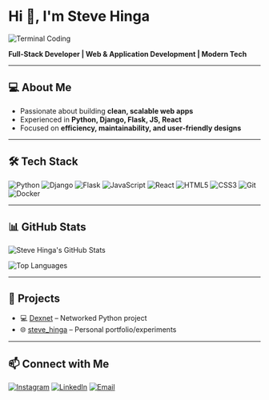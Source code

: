 # Hi 👋, I'm Steve Hinga
![Terminal Coding](https://media.giphy.com/media/3o7aCVzMnVd0YriUEw/giphy.gif)

**Full-Stack Developer | Web & Application Development | Modern Tech**

---

## 💻 About Me
- Passionate about building **clean, scalable web apps**  
- Experienced in **Python, Django, Flask, JS, React**  
- Focused on **efficiency, maintainability, and user-friendly designs**

---

## 🛠️ Tech Stack

![Python](https://img.shields.io/badge/Python-3776AB?style=for-the-badge&logo=python&logoColor=white)
![Django](https://img.shields.io/badge/Django-092E20?style=for-the-badge&logo=django&logoColor=white)
![Flask](https://img.shields.io/badge/Flask-000000?style=for-the-badge&logo=flask&logoColor=white)
![JavaScript](https://img.shields.io/badge/JavaScript-F7DF1E?style=for-the-badge&logo=javascript&logoColor=black)
![React](https://img.shields.io/badge/React-61DAFB?style=for-the-badge&logo=react&logoColor=black)
![HTML5](https://img.shields.io/badge/HTML5-E34F26?style=for-the-badge&logo=html5&logoColor=white)
![CSS3](https://img.shields.io/badge/CSS3-1572B6?style=for-the-badge&logo=css3&logoColor=white)
![Git](https://img.shields.io/badge/Git-F05032?style=for-the-badge&logo=git&logoColor=white)
![Docker](https://img.shields.io/badge/Docker-2496ED?style=for-the-badge&logo=docker&logoColor=white)

---

## 📊 GitHub Stats
![Steve Hinga's GitHub Stats](https://github-readme-stats.vercel.app/api?username=stevehinga&show_icons=true&theme=radical&hide_border=true)  

![Top Languages](https://github-readme-stats.vercel.app/api/top-langs/?username=stevehinga&layout=compact&theme=radical&hide_border=true)

---

## 🚀 Projects
- 💻 [Dexnet](https://github.com/stevehinga/Dexnet) – Networked Python project  
- 🌐 [steve_hinga](https://github.com/stevehinga/steve_hinga) – Personal portfolio/experiments  


---

## 📫 Connect with Me
[![Instagram](https://img.shields.io/badge/Instagram-E4405F?style=for-the-badge&logo=instagram&logoColor=white)](https://www.instagram.com/kamaaslife?igsh=eHcxc3M2YXZiODRp)
[![LinkedIn](https://img.shields.io/badge/LinkedIn-0A66C2?style=for-the-badge&logo=linkedin&logoColor=white)](https://www.linkedin.com/in/stevehinga)
[![Email](https://img.shields.io/badge/Email-D14836?style=for-the-badge&logo=gmail&logoColor=white)](mailto:youremail@example.com)

